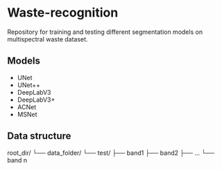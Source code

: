 # Waste-recognition
Repository for training and testing different segmentation models on multispectral waste dataset.

## Models

- UNet
- UNet++
- DeepLabV3
- DeepLabV3+
- ACNet
- MSNet

## Data structure
root_dir/
└── data_folder/
    └── test/
        ├── band1
        ├── band2
        ├── ...
        └── band n